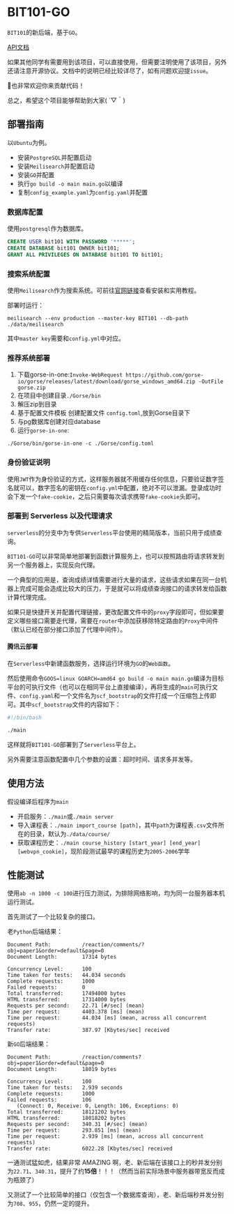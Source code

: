 <!--
 * @Author: flwfdd
 * @Date: 2023-03-15 15:19:46
 * @LastEditTime: 2023-10-10 20:40:43
 * @Description: _(:з」∠)_
-->
# BIT101-GO

`BIT101`的新后端，基于`GO`。

[API文档](https://bit101-api.apifox.cn)

如果其他同学有需要用到该项目，可以直接使用，但需要注明使用了该项目，另外还请注意开源协议。文档中的说明已经比较详尽了，如有问题欢迎提`issue`。

🥳也非常欢迎你来贡献代码！

总之，希望这个项目能够帮助到大家( ´▽｀)


## 部署指南

以`Ubuntu`为例。

* 安装`PostgreSQL`并配置启动
* 安装`Meilisearch`并配置启动
* 安装`GO`并配置
* 执行`go build -o main main.go`以编译
* 复制`config_example.yaml`为`config.yaml`并配置

### 数据库配置

使用`postgresql`作为数据库。

```sql
CREATE USER bit101 WITH PASSWORD '*****';
CREATE DATABASE bit101 OWNER bit101;
GRANT ALL PRIVILEGES ON DATABASE bit101 TO bit101;
```

### 搜索系统配置

使用`Meilisearch`作为搜索系统。可前往[官网链接](https://www.meilisearch.com/)查看安装和实用教程。

部署时运行：
```shell
meilisearch --env production --master-key BIT101 --db-path ./data/meilisearch
```

其中`master key`需要和`config.yml`中对应。

### 推荐系统部署
1. 下载gorse-in-one:`Invoke-WebRequest https://github.com/gorse-io/gorse/releases/latest/download/gorse_windows_amd64.zip -OutFile gorse.zip`
2. 在项目中创建目录`./Gorse/bin`
3. 解压zip到目录 
4. 基于配置文件模板 创建配置文件 `config.toml`,放到Gorse目录下 
5. 与pg数据库创建对应database
6. 运行`gorse-in-one`:
```shell
./Gorse/bin/gorse-in-one -c ./Gorse/config.toml
```

### 身份验证说明

使用`JWT`作为身份验证的方式，这样服务器就不用缓存任何信息，只要验证数字签名就可以，数字签名的密钥在`config.yml`中配置，绝对不可以泄漏。登录成功时会下发一个`fake-cookie`，之后只需要每次请求携带`fake-cookie`头即可。

### 部署到 Serverless 以及代理请求
`serverless`的分支中为专供`Serverless`平台使用的精简版本，当前只用于成绩查询。

`BIT101-GO`可以非常简单地部署到函数计算服务上，也可以按照路由将请求转发到另一个服务器上，实现反向代理。

一个典型的应用是，查询成绩详情需要进行大量的请求，这些请求如果在同一台机器上完成可能会造成比较大的压力，于是就可以将成绩查询接口的请求转发给函数计算代理完成。

如果只是快捷开关并配置代理链接，更改配置文件中的`proxy`字段即可，但如果要定义哪些接口需要走代理，需要在`router`中添加获移除特定路由的`Proxy`中间件（默认已经在部分接口添加了代理中间件）。

#### 腾讯云部署

在`Serverless`中新建函数服务，选择运行环境为`GO`的`Web函数`。

然后使用命令`GOOS=linux GOARCH=amd64 go build -o main main.go`编译为目标平台的可执行文件（也可以在相同平台上直接编译），再将生成的`main`可执行文件、`config.yaml`和一个文件名为`scf_bootstrap`的文件打成一个压缩包上传即可。其中`scf_bootstrap`文件的内容如下：
```bash
#!/bin/bash

./main
```
这样就将`BIT101-GO`部署到了`Serverless`平台上。

另外需要注意函数配置中几个参数的设置：超时时间、请求多并发等。

## 使用方法

假设编译后程序为`main`
* 开启服务：`./main`或`./main server`
* 导入课程表：`./main import_course [path]`，其中`path`为课程表`.csv`文件所在的目录，默认为`./data/course/`
* 获取课程历史：`./main course_history [start_year] [end_year] [webvpn_cookie]`，现阶段测试最早的课程历史为`2005-2006`学年

## 性能测试

使用`ab -n 1000 -c 100`进行压力测试，为排除网络影响，均为同一台服务器本机运行测试。

首先测试了一个比较复杂的接口。

老`Python`后端结果：

```shell
Document Path:          /reaction/comments/?obj=paper1&order=default&page=0
Document Length:        17314 bytes

Concurrency Level:      100
Time taken for tests:   44.034 seconds
Complete requests:      1000
Failed requests:        0
Total transferred:      17494000 bytes
HTML transferred:       17314000 bytes
Requests per second:    22.71 [#/sec] (mean)
Time per request:       4403.378 [ms] (mean)
Time per request:       44.034 [ms] (mean, across all concurrent requests)
Transfer rate:          387.97 [Kbytes/sec] received
```

新`GO`后端结果：
```shell
Document Path:          /reaction/comments?obj=paper1&order=default&page=0
Document Length:        18019 bytes

Concurrency Level:      100
Time taken for tests:   2.939 seconds
Complete requests:      1000
Failed requests:        106
   (Connect: 0, Receive: 0, Length: 106, Exceptions: 0)
Total transferred:      18121202 bytes
HTML transferred:       18018202 bytes
Requests per second:    340.31 [#/sec] (mean)
Time per request:       293.851 [ms] (mean)
Time per request:       2.939 [ms] (mean, across all concurrent requests)
Transfer rate:          6022.28 [Kbytes/sec] received
```

一通测试猛如虎，结果非常 AMAZING 啊，老、新后端在该接口上的秒并发分别为`22.71`、`340.31`，提升了约**15倍**！！！（然而当前实际场景中服务器带宽反而成为瓶颈了）

又测试了一个比较简单的接口（仅包含一个数据库查询），老、新后端秒并发分别为`708`、`955`，仍然一定的提升。
